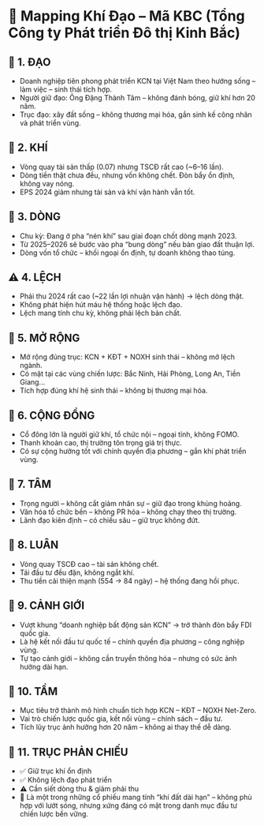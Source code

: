 
# 📍 Mapping Khí Đạo – Mã KBC (Tổng Công ty Phát triển Đô thị Kinh Bắc)

## 🌱 1. ĐẠO
- Doanh nghiệp tiên phong phát triển KCN tại Việt Nam theo hướng sống – làm việc – sinh thái tích hợp.
- Người giữ đạo: Ông Đặng Thành Tâm – không đánh bóng, giữ khí hơn 20 năm.
- Trục đạo: xây đất sống – không thương mại hóa, gắn sinh kế công nhân và phát triển vùng.

## 💨 2. KHÍ
- Vòng quay tài sản thấp (0.07) nhưng TSCĐ rất cao (~6–16 lần).
- Dòng tiền thật chưa đều, nhưng vốn không chết. Đòn bẩy ổn định, không vay nóng.
- EPS 2024 giảm nhưng tài sản và khí vận hành vẫn tốt.

## 🌊 3. DÒNG
- Chu kỳ: Đang ở pha “nén khí” sau giai đoạn chốt dòng mạnh 2023.
- Từ 2025–2026 sẽ bước vào pha “bung dòng” nếu bàn giao đất thuận lợi.
- Dòng vốn tổ chức – khối ngoại ổn định, tự doanh không thao túng.

## ⚠️ 4. LỆCH
- Phải thu 2024 rất cao (~22 lần lợi nhuận vận hành) → lệch dòng thật.
- Không phát hiện hút máu hệ thống hoặc lệch đạo.
- Lệch mang tính chu kỳ, không phải lệch bản chất.

## 🚀 5. MỞ RỘNG
- Mở rộng đúng trục: KCN + KĐT + NOXH sinh thái – không mở lệch ngành.
- Có mặt tại các vùng chiến lược: Bắc Ninh, Hải Phòng, Long An, Tiền Giang...
- Tích hợp đúng khí hệ sinh thái – không bị thương mại hóa.

## 👥 6. CỘNG ĐỒNG
- Cổ đông lớn là người giữ khí, tổ chức nội – ngoại tỉnh, không FOMO.
- Thanh khoản cao, thị trường tôn trọng giá trị thực.
- Có sự cộng hưởng tốt với chính quyền địa phương – gắn khí phát triển vùng.

## 🧠 7. TÂM
- Trọng người – không cắt giảm nhân sự – giữ đạo trong khủng hoảng.
- Văn hóa tổ chức bền – không PR hóa – không chạy theo thị trường.
- Lãnh đạo kiên định – có chiều sâu – giữ trục không đứt.

## 🔁 8. LUÂN
- Vòng quay TSCĐ cao – tài sản không chết.
- Tái đầu tư đều đặn, không ngắt khí.
- Thu tiền cải thiện mạnh (554 → 84 ngày) – hệ thống đang hồi phục.

## 🗻 9. CẢNH GIỚI
- Vượt khung “doanh nghiệp bất động sản KCN” → trở thành đòn bẩy FDI quốc gia.
- Là hệ kết nối đầu tư quốc tế – chính quyền địa phương – công nghiệp vùng.
- Tự tạo cảnh giới – không cần truyền thông hóa – nhưng có sức ảnh hưởng dài hạn.

## 🧭 10. TẦM
- Mục tiêu trở thành mô hình chuẩn tích hợp KCN – KĐT – NOXH Net-Zero.
- Vai trò chiến lược quốc gia, kết nối vùng – chính sách – đầu tư.
- Tích lũy trục ảnh hưởng hơn 20 năm – không ai thay thế dễ dàng.

## 🔄 11. TRỤC PHẢN CHIẾU
- ✅ Giữ trục khí ổn định
- ✅ Không lệch đạo phát triển
- ⚠️ Cần siết dòng thu & giảm phải thu
- 🔭 Là một trong những cổ phiếu mang tính “khí đất dài hạn” – không phù hợp với lướt sóng, nhưng xứng đáng có mặt trong danh mục đầu tư chiến lược bền vững.

